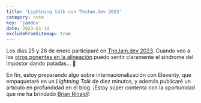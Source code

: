 ```yaml
---
title: 'Lightning talk con TheJam.dev 2023'
category: note
key: 'jamdev'
date: 2023-01-10
excludeFromSitemap: true
---
```


Los días 25 y 26 de enero participaré en [TheJam.dev 2023](https://cfe.dev/events/the-jam-2023/). Cuando veo a los [otros ponentes en la alineación](https://cfe.dev/events/the-jam-2023/#speakers) puedo sentir claramente el síndrome del impostor dando patadas... 😬

En fin, estoy preparando algo sobre internacionalización con Eleventy, que empaquetaré en un _Lightning Talk_ de diez minutos, y además publicaré un artículo en profundidad en el blog. ¡Estoy súper contenta con la oportunidad que me ha brindado [Brian Rinaldi](https://cfe.dev/speakers/brian-rinaldi/)!
